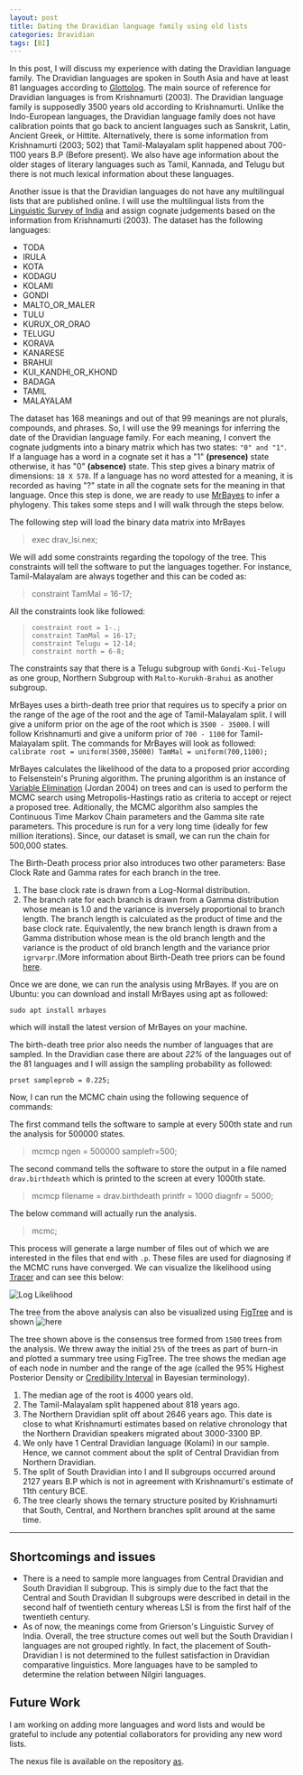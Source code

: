 ```yaml
---
layout: post
title: Dating the Dravidian language family using old lists
categories: Dravidian
tags: [BI]
---
```


In this post, I will discuss my experience with dating the Dravidian language family. The Dravidian languages are spoken in South Asia and have at least 81 languages according to [Glottolog](http://glottolog.org/resource/languoid/id/drav1251). The main source of reference for Dravidian languages is from Krishnamurti (2003). The Dravidian language family is supposedly 3500 years old according to Krishnamurti. Unlike the Indo-European languages, the Dravidian language family does not have calibration points that go back to ancient languages such as Sanskrit, Latin, Ancient Greek, or Hittite. Alternatively, there is some information from Krishnamurti (2003; 502) that Tamil-Malayalam split happened about 700-1100 years B.P (Before present). We also have age information about the older stages of literary languages such as Tamil, Kannada, and Telugu but there is not much lexical information about these languages.

Another issue is that the Dravidian languages do not have any multilingual lists that are published online. I will use the multilingual lists from the [Linguistic Survey of India](https://archive.org/details/in.ernet.dli.2015.101650) and assign cognate judgements based on the information from Krishnamurti (2003). The dataset has the following languages:
* TODA
* IRULA
* KOTA
* KODAGU
* KOLAMI
* GONDI
* MALTO_OR_MALER
* TULU
* KURUX_OR_ORAO
* TELUGU
* KORAVA
* KANARESE
* BRAHUI
* KUI_KANDHI_OR_KHOND
* BADAGA
* TAMIL
* MALAYALAM

The dataset has 168 meanings and out of that 99 meanings are not plurals, compounds, and phrases. So, I will use the 99 meanings for inferring the date of the Dravidian language family. For each meaning, I convert the cognate judgments into a binary matrix which has two states: `"0" and "1"`. If a language has a word in a cognate set it has a "1" **(presence)** state otherwise, it has "0" **(absence)** state. This step gives a binary matrix of dimensions: `18 X 578`. If a language has no word attested for a meaning, it is recorded as having "?" state in all the cognate sets for the meaning in that language. Once this step is done, we are ready to use [MrBayes](http://mrbayes.sourceforge.net/) to infer a phylogeny. This takes some steps and I will walk through the steps below.

The following step will load the binary data matrix into MrBayes
>exec drav_lsi.nex;

We will add some constraints regarding the topology of the tree. This constraints will tell the software to put the languages together. For instance, Tamil-Malayalam are always together and this can be coded as:
>constraint TamMal = 16-17;

All the constraints look like followed:
>     constraint root = 1-.;
>     constraint TamMal = 16-17;
>     constraint Telugu = 12-14;
>     constraint north = 6-8;

The constraints say that there is a Telugu subgroup with `Gondi-Kui-Telugu` as one group, Northern Subgroup with `Malto-Kurukh-Brahui` as another subgroup.

MrBayes uses a birth-death tree prior that requires us to specify a prior on the range of the age of the root and the age of Tamil-Malayalam split. I will give a uniform prior on the age of the root which is `3500 - 35000`. I will follow Krishnamurti and give a uniform prior of `700 - 1100` for Tamil-Malayalam split. The commands for MrBayes will look as followed:
`calibrate root = uniform(3500,35000) TamMal = uniform(700,1100);`

MrBayes calculates the likelihood of the data to a proposed prior according to Felsenstein's Pruning algorithm. The pruning algorithm is an instance of [Variable Elimination](https://projecteuclid.org/download/pdfview_1/euclid.ss/1089808279) (Jordan 2004) on trees and can is used to perform the MCMC search using Metropolis-Hastings ratio as criteria to accept or reject a proposed tree. Aditionally, the MCMC algorithm also samples the Continuous Time Markov Chain parameters and the Gamma site rate parameters. This procedure is run for a very long time (ideally for few million iterations). Since, our dataset is small, we can run the chain for 500,000 states. 

The Birth-Death process prior also introduces two other parameters: Base Clock Rate and Gamma rates for each branch in the tree. 
1. The base clock rate is drawn from a Log-Normal distribution. 
2. The branch rate for each branch is drawn from a Gamma distribution whose mean is 1.0 and the variance is inversely proportional to branch length. The branch length is calculated as the product of time and the base clock rate. Equivalently, the new branch length is drawn from a Gamma distribution whose mean is the old branch length and the variance is the product of old branch length and the variance prior `igrvarpr`.(More information about Birth-Death tree priors can be found [here](https://arxiv.org/pdf/1603.05707).

Once we are done, we can run the analysis using MrBayes. If you are on Ubuntu: you can download and install MrBayes using apt as followed:

`sudo apt install mrbayes`

which will install the latest version of MrBayes on your machine.

The birth-death tree prior also needs the number of languages that are sampled. In the Dravidian case there are about _22%_ of the languages out of the 81 languages and I will assign the sampling probability as followed:

`prset sampleprob = 0.225;`

Now, I can run the MCMC chain using the following sequence of commands:

The first command tells the software to sample at every 500th state and run the analysis for 500000 states.
>mcmcp ngen = 500000 samplefr=500;

The second command tells the software to store the output in a file named `drav.birthdeath` which is printed to the screen at every 1000th state.
>mcmcp filename = drav.birthdeath printfr = 1000 diagnfr = 5000;

The below command will actually run the analysis.
>mcmc;

This process will generate a large number of files out of which we are interested in the files that end with `.p`. These files are used for diagnosing if the MCMC runs have converged. We can visualize the likelihood using [Tracer](http://tree.bio.ed.ac.uk/software/tracer/) and can see this below:

![Log Likelihood](https://github.com/PhyloStar/dravidian-dating/blob/master/LL_trace.png)

The tree from the above analysis can also be visualized using [FigTree](http://tree.bio.ed.ac.uk/software/figtree/) and is shown ![here](https://github.com/PhyloStar/dravidian-dating/blob/master/drav.birthdeath.con.tre.png)

The tree shown above is the consensus tree formed from `1500` trees from the analysis. We threw away the initial `25%` of the trees as part of burn-in and plotted a summary tree using FigTree. The tree shows the median age of each node in number and the range of the age (called the 95% Highest Posterior Density or [Credibility Interval](https://en.wikipedia.org/wiki/Credible_interval) in Bayesian terminology).

1. The median age of the root is 4000 years old.
2. The Tamil-Malayalam split happened about 818 years ago.
3. The Northern Dravidian split off about 2646 years ago. This date is close to what Krishnamurti estimates based on relative chronology that the Northern Dravidian speakers migrated about 3000-3300 BP.
4. We only have 1 Central Dravidian language (Kolami) in our sample. Hence, we cannot comment about the split of Central Dravidian from Northern Dravidian.
5. The split of South Dravidian into I and II subgroups occurred around 2127 years B.P which is not in agreement with Krishnamurti's estimate of 11th century BCE.
6. The tree clearly shows the ternary structure posited by Krishnamurti that South, Central, and Northern branches split around at the same time.

***
## Shortcomings and issues
* There is a need to sample more languages from Central Dravidian and South Dravidian II subgroup. This is simply due to the fact that the Central and South Dravidian II subgroups were described in detail in the second half of twentieth century whereas LSI is from the first half of the twentieth century.
* As of now, the meanings come from Grierson's Linguistic Survey of India. Overall, the tree structure comes out well but the South Dravidian I languages are not grouped rightly. In fact, the placement of South-Dravidian I is not determined to the fullest satisfaction in Dravidian comparative linguistics. More languages have to be sampled to determine the relation between Nilgiri languages.

## Future Work
I am working on adding more languages and word lists and would be grateful to include any potential collaborators for providing any new word lists.

The nexus file is available on the repository [as](https://github.com/PhyloStar/dravidian-dating/blob/master/drav_lsi.nex).
